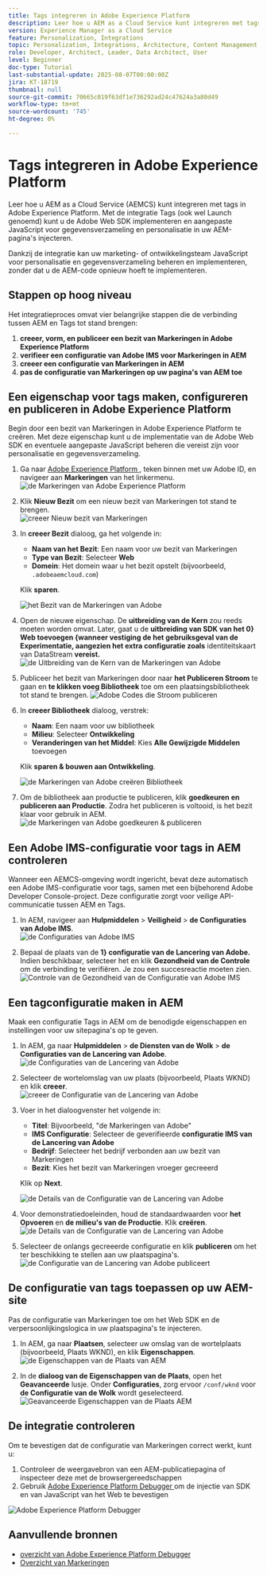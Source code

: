 ```yaml
---
title: Tags integreren in Adobe Experience Platform
description: Leer hoe u AEM as a Cloud Service kunt integreren met tags in Adobe Experience Platform. Dankzij de integratie kunt u de Adobe Web SDK implementeren en aangepaste JavaScript voor gegevensverzameling en personalisatie in uw AEM-pagina's injecteren.
version: Experience Manager as a Cloud Service
feature: Personalization, Integrations
topic: Personalization, Integrations, Architecture, Content Management
role: Developer, Architect, Leader, Data Architect, User
level: Beginner
doc-type: Tutorial
last-substantial-update: 2025-08-07T00:00:00Z
jira: KT-18719
thumbnail: null
source-git-commit: 70665c019f63df1e736292ad24c47624a3a80d49
workflow-type: tm+mt
source-wordcount: '745'
ht-degree: 0%

---
```



# Tags integreren in Adobe Experience Platform

Leer hoe u AEM as a Cloud Service (AEMCS) kunt integreren met tags in Adobe Experience Platform. Met de integratie Tags (ook wel Launch genoemd) kunt u de Adobe Web SDK implementeren en aangepaste JavaScript voor gegevensverzameling en personalisatie in uw AEM-pagina&#39;s injecteren.

Dankzij de integratie kan uw marketing- of ontwikkelingsteam JavaScript voor personalisatie en gegevensverzameling beheren en implementeren, zonder dat u de AEM-code opnieuw hoeft te implementeren.

## Stappen op hoog niveau

Het integratieproces omvat vier belangrijke stappen die de verbinding tussen AEM en Tags tot stand brengen:

1. **creeer, vorm, en publiceer een bezit van Markeringen in Adobe Experience Platform**
2. **verifieer een configuratie van Adobe IMS voor Markeringen in AEM**
3. **creeer een configuratie van Markeringen in AEM**
4. **pas de configuratie van Markeringen op uw pagina&#39;s van AEM toe**

## Een eigenschap voor tags maken, configureren en publiceren in Adobe Experience Platform

Begin door een bezit van Markeringen in Adobe Experience Platform te creëren. Met deze eigenschap kunt u de implementatie van de Adobe Web SDK en eventuele aangepaste JavaScript beheren die vereist zijn voor personalisatie en gegevensverzameling.

1. Ga naar [ Adobe Experience Platform ](https://experience.adobe.com/platform), teken binnen met uw Adobe ID, en navigeer aan **Markeringen** van het linkermenu.\
   ![ de Markeringen van Adobe Experience Platform ](../assets/setup/aep-tags.png)

2. Klik **Nieuw Bezit** om een nieuw bezit van Markeringen tot stand te brengen.\
   ![ creeer Nieuw bezit van Markeringen ](../assets/setup/aep-create-tags-property.png)

3. In **creeer Bezit** dialoog, ga het volgende in:
   - **Naam van het Bezit**: Een naam voor uw bezit van Markeringen
   - **Type van Bezit**: Selecteer **Web**
   - **Domein**: Het domein waar u het bezit opstelt (bijvoorbeeld, `.adobeaemcloud.com`)

   Klik **sparen**.

   ![ het Bezit van de Markeringen van Adobe ](../assets/setup/adobe-tags-property.png)

4. Open de nieuwe eigenschap. De **uitbreiding van de Kern** zou reeds moeten worden omvat. Later, gaat u de **uitbreiding van SDK van het 0&rbrace; Web toevoegen &lbrace;wanneer vestiging de het gebruiksgeval van de Experimentatie, aangezien het extra configuratie zoals** identiteitskaart van DataStream **vereist.**\
   ![ de Uitbreiding van de Kern van de Markeringen van Adobe ](../assets/setup/adobe-tags-core-extension.png)

5. Publiceer het bezit van Markeringen door naar **het Publiceren Stroom** te gaan en **te klikken voeg Bibliotheek** toe om een plaatsingsbibliotheek tot stand te brengen.
   ![ Adobe Codes die Stroom publiceren ](../assets/setup/adobe-tags-publishing-flow.png)

6. In **creeer Bibliotheek** dialoog, verstrek:
   - **Naam**: Een naam voor uw bibliotheek
   - **Milieu**: Selecteer **Ontwikkeling**
   - **Veranderingen van het Middel**: Kies **Alle Gewijzigde Middelen** toevoegen

   Klik **sparen &amp; bouwen aan Ontwikkeling**.

   ![ de Markeringen van Adobe creëren Bibliotheek ](../assets/setup/adobe-tags-create-library.png)

7. Om de bibliotheek aan productie te publiceren, klik **goedkeuren en publiceren aan Productie**. Zodra het publiceren is voltooid, is het bezit klaar voor gebruik in AEM.\
   ![ de Markeringen van Adobe goedkeuren &amp; publiceren ](../assets/setup/adobe-tags-approve-publish.png)

## Een Adobe IMS-configuratie voor tags in AEM controleren

Wanneer een AEMCS-omgeving wordt ingericht, bevat deze automatisch een Adobe IMS-configuratie voor tags, samen met een bijbehorend Adobe Developer Console-project. Deze configuratie zorgt voor veilige API-communicatie tussen AEM en Tags.

1. In AEM, navigeer aan **Hulpmiddelen** > **Veiligheid** > **de Configuraties van Adobe IMS**.\
   ![ de Configuraties van Adobe IMS ](../assets/setup/aem-ims-configurations.png)

2. Bepaal de plaats van de **1&rbrace; configuratie van de Lancering van Adobe.** Indien beschikbaar, selecteer het en klik **Gezondheid van de Controle** om de verbinding te verifiëren. Je zou een succesreactie moeten zien.\
   ![ Controle van de Gezondheid van de Configuratie van Adobe IMS ](../assets/setup/aem-ims-configuration-health-check.png)

## Een tagconfiguratie maken in AEM

Maak een configuratie Tags in AEM om de benodigde eigenschappen en instellingen voor uw sitepagina&#39;s op te geven.

1. In AEM, ga naar **Hulpmiddelen** > **de Diensten van de Wolk** > **de Configuraties van de Lancering van Adobe**.\
   ![ de Configuraties van de Lancering van Adobe ](../assets/setup/aem-launch-configurations.png)

2. Selecteer de wortelomslag van uw plaats (bijvoorbeeld, Plaats WKND) en klik **creeer**.\
   ![ creeer de Configuratie van de Lancering van Adobe ](../assets/setup/aem-create-launch-configuration.png)

3. Voer in het dialoogvenster het volgende in:
   - **Titel**: Bijvoorbeeld, &quot;de Markeringen van Adobe&quot;
   - **IMS Configuratie**: Selecteer de geverifieerde **configuratie IMS van de Lancering van Adobe**
   - **Bedrijf**: Selecteer het bedrijf verbonden aan uw bezit van Markeringen
   - **Bezit**: Kies het bezit van Markeringen vroeger gecreeerd

   Klik op **Next**.

   ![ de Details van de Configuratie van de Lancering van Adobe ](../assets/setup/aem-launch-configuration-details.png)

4. Voor demonstratiedoeleinden, houd de standaardwaarden voor **het Opvoeren** en **de milieu&#39;s van de Productie**. Klik **creëren**.\
   ![ de Details van de Configuratie van de Lancering van Adobe ](../assets/setup/aem-launch-configuration-create.png)

5. Selecteer de onlangs gecreeerde configuratie en klik **publiceren** om het ter beschikking te stellen aan uw plaatspagina&#39;s.\
   ![ de Configuratie van de Lancering van Adobe publiceert ](../assets/setup/aem-launch-configuration-publish.png)

## De configuratie van tags toepassen op uw AEM-site

Pas de configuratie van Markeringen toe om het Web SDK en de verpersoonlijkingslogica in uw plaatspagina&#39;s te injecteren.

1. In AEM, ga naar **Plaatsen**, selecteer uw omslag van de wortelplaats (bijvoorbeeld, Plaats WKND), en klik **Eigenschappen**.\
   ![ de Eigenschappen van de Plaats van AEM ](../assets/setup/aem-site-properties.png)

2. In de **dialoog van de Eigenschappen van de Plaats**, open het **Geavanceerde** lusje. Onder **Configuraties**, zorg ervoor `/conf/wknd` voor **de Configuratie van de Wolk** wordt geselecteerd.\
   ![ Geavanceerde Eigenschappen van de Plaats AEM ](../assets/setup/aem-site-advanced-properties.png)

## De integratie controleren

Om te bevestigen dat de configuratie van Markeringen correct werkt, kunt u:

1. Controleer de weergavebron van een AEM-publicatiepagina of inspecteer deze met de browsergereedschappen
2. Gebruik [ Adobe Experience Platform Debugger ](https://chromewebstore.google.com/detail/adobe-experience-platform/bfnnokhpnncpkdmbokanobigaccjkpob) om de injectie van SDK en van JavaScript van het Web te bevestigen

![ Adobe Experience Platform Debugger ](../assets/setup/aep-debugger.png)

## Aanvullende bronnen

- [ overzicht van Adobe Experience Platform Debugger ](https://experienceleague.adobe.com/en/docs/experience-platform/debugger/home)
- [ Overzicht van Markeringen ](https://experienceleague.adobe.com/en/docs/experience-platform/tags/home)
